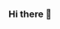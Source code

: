 ### Hi there 👋

<!--
**AymanEldawy/AymanEldawy** is a ✨ _special_ ✨ repository because its `README.md` (this file) appears on your GitHub profile.

Here are some ideas to get you started:

- 🔭 I’m currently working on ...
- 🌱 I’m currently learning ...
- 👯 I’m looking to collaborate on ...
- 🤔 I’m looking for help with ...
- 💬 Ask me about ...
- 📫 How to reach me: ...
- 😄 Pronouns: ...
- ⚡ Fun fact: ...
-->

<svg fill="none" viewBox="0 0 400 400" width="400" height="400" xmlns="http://www.w3.org/2000/svg">
    <foreignObject width="100%" height="100%">
        <div xmlns="http://www.w3.org/1999/xhtml">
            <style>
            h1 {
                color: red;
                animation: mymove 2s infinite;
            }

            @keyframes mymove {
                from {
                    color: red;
                }
                to {
                    color: yellow;
                }
            }
            </style>
            <h1>HELLO WORLD!</h1>
        </div>
    </foreignObject>
</svg>




